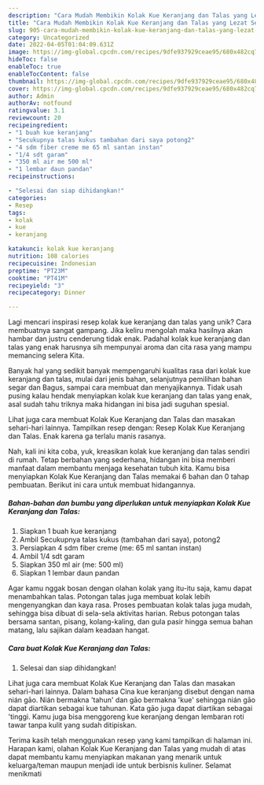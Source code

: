 ```yaml
---
description: "Cara Mudah Membikin Kolak Kue Keranjang dan Talas yang Lezat Sekali"
title: "Cara Mudah Membikin Kolak Kue Keranjang dan Talas yang Lezat Sekali"
slug: 905-cara-mudah-membikin-kolak-kue-keranjang-dan-talas-yang-lezat-sekali
category: Uncategorized
date: 2022-04-05T01:04:09.631Z
image: https://img-global.cpcdn.com/recipes/9dfe937929ceae95/680x482cq70/kolak-kue-keranjang-dan-talas-foto-resep-utama.jpg
hideToc: false
enableToc: true
enableTocContent: false
thumbnail: https://img-global.cpcdn.com/recipes/9dfe937929ceae95/680x482cq70/kolak-kue-keranjang-dan-talas-foto-resep-utama.jpg
cover: https://img-global.cpcdn.com/recipes/9dfe937929ceae95/680x482cq70/kolak-kue-keranjang-dan-talas-foto-resep-utama.jpg
author: Admin
authorAv: notfound
ratingvalue: 3.1
reviewcount: 20
recipeingredient:
- "1 buah kue keranjang"
- "Secukupnya talas kukus tambahan dari saya potong2"
- "4 sdm fiber creme me 65 ml santan instan"
- "1/4 sdt garam"
- "350 ml air me 500 ml"
- "1 lembar daun pandan"
recipeinstructions:

- "Selesai dan siap dihidangkan!"
categories:
- Resep
tags:
- kolak
- kue
- keranjang

katakunci: kolak kue keranjang 
nutrition: 108 calories
recipecuisine: Indonesian
preptime: "PT23M"
cooktime: "PT41M"
recipeyield: "3"
recipecategory: Dinner

---
```





Lagi mencari inspirasi resep kolak kue keranjang dan talas yang unik? Cara membuatnya sangat gampang. Jika keliru mengolah maka hasilnya akan hambar dan justru cenderung tidak enak. Padahal kolak kue keranjang dan talas yang enak harusnya sih mempunyai aroma dan cita rasa yang mampu memancing selera Kita.





Banyak hal yang sedikit banyak mempengaruhi kualitas rasa dari kolak kue keranjang dan talas, mulai dari jenis bahan, selanjutnya pemilihan bahan segar dan Bagus, sampai cara membuat dan menyajikannya. Tidak usah pusing kalau hendak menyiapkan kolak kue keranjang dan talas yang enak,      asal sudah tahu triknya maka hidangan ini bisa jadi suguhan spesial.














Lihat juga cara membuat Kolak Kue Keranjang dan Talas dan masakan sehari-hari lainnya. Tampilkan resep dengan: Resep Kolak Kue Keranjang dan Talas. Enak karena ga terlalu manis rasanya.






Nah, kali ini kita coba, yuk, kreasikan kolak kue keranjang dan talas sendiri di rumah. Tetap berbahan yang sederhana, hidangan ini bisa memberi manfaat dalam membantu menjaga kesehatan tubuh kita. Kamu bisa menyiapkan Kolak Kue Keranjang dan Talas memakai 6 bahan dan 0 tahap pembuatan. Berikut ini cara untuk membuat hidangannya.

<!--inarticleads1-->

##### Bahan-bahan dan bumbu yang diperlukan untuk menyiapkan Kolak Kue Keranjang dan Talas:

1. Siapkan 1 buah kue keranjang
1. Ambil Secukupnya talas kukus (tambahan dari saya), potong2
1. Persiapkan 4 sdm fiber creme (me: 65 ml santan instan)
1. Ambil 1/4 sdt garam
1. Siapkan 350 ml air (me: 500 ml)
1. Siapkan 1 lembar daun pandan


Agar kamu nggak bosan dengan olahan kolak yang itu-itu saja, kamu dapat menambahkan talas. Potongan talas juga membuat kolak lebih mengenyangkan dan kaya rasa. Proses pembuatan kolak talas juga mudah, sehingga bisa dibuat di sela-sela aktivitas harian. Rebus potongan talas bersama santan, pisang, kolang-kaling, dan gula pasir hingga semua bahan matang, lalu sajikan dalam keadaan hangat. 

<!--inarticleads2-->

##### Cara buat Kolak Kue Keranjang dan Talas:


1. Selesai dan siap dihidangkan!

Lihat juga cara membuat Kolak Kue Keranjang dan Talas dan masakan sehari-hari lainnya. Dalam bahasa Cina kue keranjang disebut dengan nama nián gāo. Nián bermakna &#39;tahun&#39; dan gāo bermakna &#39;kue&#39; sehingga nián gāo dapat diartikan sebagai kue tahunan. Kata gāo juga dapat diartikan sebagai &#39;tinggi. Kamu juga bisa menggoreng kue keranjang dengan lembaran roti tawar tanpa kulit yang sudah ditipiskan. 

Terima kasih telah menggunakan resep yang kami tampilkan di halaman ini. Harapan kami, olahan Kolak Kue Keranjang dan Talas yang mudah di atas dapat membantu kamu menyiapkan makanan yang menarik untuk keluarga/teman maupun menjadi ide untuk berbisnis kuliner. Selamat menikmati
